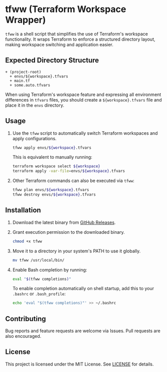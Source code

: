 # tfww (Terraform Workspace Wrapper)

`tfww` is a shell script that simplifies the use of Terraform's workspace functionality. It wraps Terraform to enforce a structured directory layout, making workspace switching and application easier.

## Expected Directory Structure

```
+ (project-root)
  + envs/${workspace}.tfvars
  + main.tf
  + some.auto.tfvars
```

When using Terraform's workspace feature and expressing all environment differences in `tfvars` files, you should create a `${workspace}.tfvars` file and place it in the `envs` directory.

## Usage

1. Use the `tfww` script to automatically switch Terraform workspaces and apply configurations.

   ```sh
   tfww apply envs/${workspace}.tfvars
   ```

   This is equivalent to manually running:

   ```sh
   terraform workspace select ${workspace}
   terraform apply -var-file=envs/${workspace}.tfvars
   ```

2. Other Terraform commands can also be executed via `tfww`:

   ```sh
   tfww plan envs/${workspace}.tfvars
   tfww destroy envs/${workspace}.tfvars
   ```

## Installation

1. Download the latest binary from [GitHub Releases](https://github.com/tinsep19/tfww/releases).

2. Grant execution permission to the downloaded binary.

   ```sh
   chmod +x tfww
   ```

3. Move it to a directory in your system's PATH to use it globally.

   ```sh
   mv tfww /usr/local/bin/
   ```

4. Enable Bash completion by running:

   ```sh
   eval "$(tfww completions)"
   ```

   To enable completion automatically on shell startup, add this to your `.bashrc` or `.bash_profile`:

   ```sh
   echo 'eval "$(tfww completions)"' >> ~/.bashrc
   ```

## Contributing

Bug reports and feature requests are welcome via Issues. Pull requests are also encouraged.

## License

This project is licensed under the MIT License. See [LICENSE](./LICENSE) for details.
